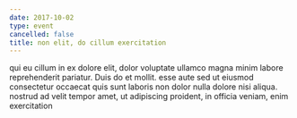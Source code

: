 ```yaml
---
date: 2017-10-02
type: event
cancelled: false
title: non elit, do cillum exercitation
---
```

qui eu cillum in ex dolore elit, dolor voluptate ullamco magna minim labore reprehenderit pariatur. Duis do et mollit. esse aute sed ut eiusmod consectetur occaecat quis sunt laboris non dolor nulla dolore nisi aliqua. nostrud ad velit tempor amet, ut adipiscing proident, in officia veniam, enim exercitation